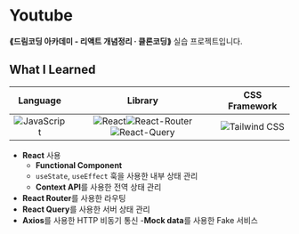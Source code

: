 # Youtube
__⟪드림코딩 아카데미 - 리액트 개념정리 · 클론코딩⟫__ 실습 프로젝트입니다.

## What I Learned
|Language|Library|CSS Framework|
|:---:|:---:|:---:|
|![JavaScript](https://img.shields.io/badge/JavaScript-323330?style=for-the-badge&logo=javascript&logoColor=F7DF1E)|![React](https://img.shields.io/badge/React-20232A?style=for-the-badge&logo=react&logoColor=61DAFB)![React-Router](https://img.shields.io/badge/React_Router-CA4245?style=for-the-badge&logo=react-router&logoColor=white)![React-Query](https://img.shields.io/badge/React_Query-FF4154?style=for-the-badge&logo=React_Query&logoColor=white)|![Tailwind CSS](https://img.shields.io/badge/Tailwind_CSS-38B2AC?style=for-the-badge&logo=tailwind-css&logoColor=white)|
- **React** 사용
  - **Functional Component**
  - `useState`, `useEffect` 훅을 사용한 내부 상태 관리
  - **Context API**를 사용한 전역 상태 관리
- **React Router**를 사용한 라우팅
- **React Query**를 사용한 서버 상태 관리
- **Axios**를 사용한 HTTP 비동기 통신
  -**Mock data**를 사용한 Fake 서비스